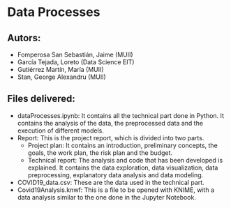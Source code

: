 # Data Processes

## Autors:
* Fomperosa San Sebastián, Jaime (MUII) 
* García Tejada, Loreto (Data Science EIT) 
* Gutiérrez Martín, María (MUII) 
* Stan, George Alexandru (MUII) 

## Files delivered:
* dataProcesses.ipynb: It contains all the technical part done in Python. It contains the analysis of the data, the preprocessed data and the execution of different models. 
* Report: This is the project report, which is divided into two parts. 
    * Project plan: It contains an introduction, preliminary concepts, the goals, the work plan, the risk plan and the budget. 
    * Technical report: The analysis and code that has been developed is explained. It contains the data exploration, data visualization, data preprocessing, explanatory data analysis and data modeling. 
* COVID19_data.csv: These are the data used in the technical part.
* Covid19Analysis.knwf: This is a file to be opened with KNIME, with a data analysis similar to the one done in the Jupyter Notebook.
